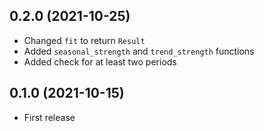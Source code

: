 ## 0.2.0 (2021-10-25)

- Changed `fit` to return `Result`
- Added `seasonal_strength` and `trend_strength` functions
- Added check for at least two periods

## 0.1.0 (2021-10-15)

- First release
